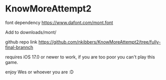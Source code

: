# KnowMoreAttempt2

font dependency https://www.dafont.com/mont.font

Add to downloads/mont/

github repo link https://github.com/nkibbers/KnowMoreAttempt2/tree/fully-final-brannch

requires iOS 17.0 or newer to work, if you are too poor you can't play this game.

enjoy Wes or whoever you are :D
